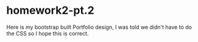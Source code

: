 # homework2-pt.2

Here is my bootstrap built Portfolio design, I was told we didn't have to do the CSS so I hope this is correct.